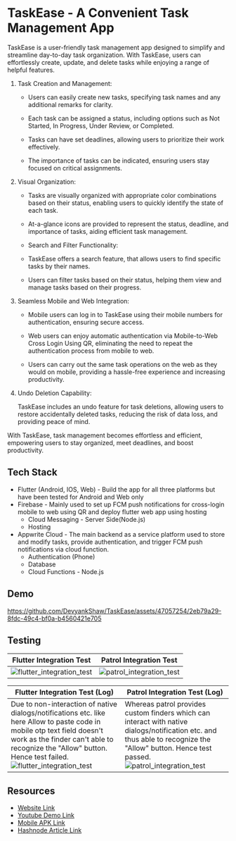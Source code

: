 # TaskEase - A Convenient Task Management App

TaskEase is a user-friendly task management app designed to simplify and streamline day-to-day task organization. With TaskEase, users can effortlessly create, update, and delete tasks while enjoying a range of helpful features.

1. Task Creation and Management:

   - Users can easily create new tasks, specifying task names and any additional remarks for clarity.

   - Each task can be assigned a status, including options such as Not Started, In Progress, Under Review, or Completed.

   - Tasks can have set deadlines, allowing users to prioritize their work effectively.

   - The importance of tasks can be indicated, ensuring users stay focused on critical assignments.

2. Visual Organization:

   - Tasks are visually organized with appropriate color combinations based on their status, enabling users to quickly identify the state of each task.

   - At-a-glance icons are provided to represent the status, deadline, and importance of tasks, aiding efficient task management.

   - Search and Filter Functionality:

   - TaskEase offers a search feature, that allows users to find specific tasks by their names.

   - Users can filter tasks based on their status, helping them view and manage tasks based on their progress.

3. Seamless Mobile and Web Integration:

   - Mobile users can log in to TaskEase using their mobile numbers for authentication, ensuring secure access.

   - Web users can enjoy automatic authentication via Mobile-to-Web Cross Login Using QR, eliminating the need to repeat the authentication process from mobile to web.

   - Users can carry out the same task operations on the web as they would on mobile, providing a hassle-free experience and increasing productivity.

4. Undo Deletion Capability:

   TaskEase includes an undo feature for task deletions, allowing users to restore accidentally deleted tasks, reducing the risk of data loss, and providing peace of mind.

With TaskEase, task management becomes effortless and efficient, empowering users to stay organized, meet deadlines, and boost productivity.

## Tech Stack
- Flutter (Android, IOS, Web) - Build the app for all three platforms but have been tested for Android and Web only
- Firebase - Mainly used to set up FCM push notifications for cross-login mobile to web using QR and deploy flutter web app using hosting
    - Cloud Messaging - Server Side(Node.js)
    - Hosting
- Appwrite Cloud - The main backend as a service platform used to store and modify tasks, provide authentication, and trigger FCM push notifications via cloud function.
    - Authentication (Phone)
    - Database
    - Cloud Functions - Node.js

## Demo

https://github.com/DevyankShaw/TaskEase/assets/47057254/2eb79a29-8fdc-49c4-bf0a-b4560421e705

## Testing
| Flutter Integration Test | Patrol Integration Test |
|--------|--------|
| ![flutter_integration_test](https://github.com/DevyankShaw/TaskEase/assets/47057254/78718fa4-f587-4c72-8b95-bb070ee48085) | ![patrol_integration_test](https://github.com/DevyankShaw/TaskEase/assets/47057254/71b3a4de-41ca-4bc6-af13-f868631184ac) |

| Flutter Integration Test (Log) | Patrol Integration Test (Log) |
|--------|--------|
| Due to non-interaction of native dialogs/notifications etc. like here Allow to paste code in mobile otp text field doesn't work as the finder can't able to recognize the "Allow" button. Hence test failed. ![flutter_integration_test](https://github.com/DevyankShaw/TaskEase/assets/47057254/d66ca740-9763-466f-af17-e6de214ac779) | Whereas patrol provides custom finders which can interact with native dialogs/notification etc. and thus able to recognize the "Allow" button. Hence test passed. ![patrol_integration_test](https://github.com/DevyankShaw/TaskEase/assets/47057254/621065b5-08dd-4836-b0be-4c9a2f89f588) |
        
## Resources
- [Website Link](https://appwrite-hackathon.web.app)
- [Youtube Demo Link](https://youtu.be/j7BZmVQopEs)
- [Mobile APK Link](https://github.com/DevyankShaw/TaskEase/blob/master/resources/task_ease.apk)
- [Hashnode Article Link](https://devyank.hashnode.dev/taskease-a-convenient-task-management-app)

